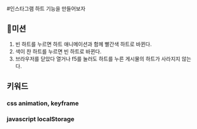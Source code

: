 #인스타그램 하트 기능을 만들어보자

## 🚀미션
1. 빈 하트를 누르면 하트 애니메이션과 함께 빨간색 하트로 바뀐다.
2. 색이 찬 하트를 누르면 빈 하트로 바뀐다.
3. 브라우저를 닫았다 열거나 f5를 눌러도 하트를 누른 게시물의 하트가 사라지지 않는다.



## 키워드
### css animation, keyframe
### javascript localStorage